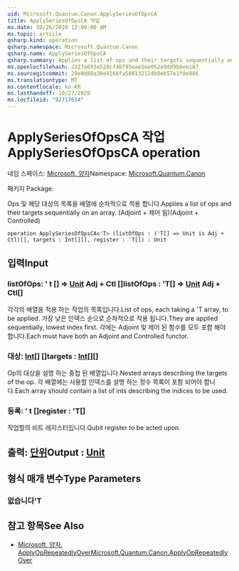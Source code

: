 ```yaml
---
uid: Microsoft.Quantum.Canon.ApplySeriesOfOpsCA
title: ApplySeriesOfOpsCA 작업
ms.date: 10/26/2020 12:00:00 AM
ms.topic: article
qsharp.kind: operation
qsharp.namespace: Microsoft.Quantum.Canon
qsharp.name: ApplySeriesOfOpsCA
qsharp.summary: Applies a list of ops and their targets sequentially on an array. (Adjoint + Controlled)
ms.openlocfilehash: 2327a693e528cf46f95eae5ee052e9dd9b6ee187
ms.sourcegitcommit: 29e0d88a30e4166fa580132124b0eb57e1f0e986
ms.translationtype: MT
ms.contentlocale: ko-KR
ms.lasthandoff: 10/27/2020
ms.locfileid: "92717634"
---
```

# <a name="applyseriesofopsca-operation"></a><span data-ttu-id="a5d59-102">ApplySeriesOfOpsCA 작업</span><span class="sxs-lookup"><span data-stu-id="a5d59-102">ApplySeriesOfOpsCA operation</span></span>

<span data-ttu-id="a5d59-103">네임 스페이스: [Microsoft. 양자](xref:Microsoft.Quantum.Canon)</span><span class="sxs-lookup"><span data-stu-id="a5d59-103">Namespace: [Microsoft.Quantum.Canon](xref:Microsoft.Quantum.Canon)</span></span>

<span data-ttu-id="a5d59-104">패키지 [](https://nuget.org/packages/)</span><span class="sxs-lookup"><span data-stu-id="a5d59-104">Package: [](https://nuget.org/packages/)</span></span>


<span data-ttu-id="a5d59-105">Ops 및 해당 대상의 목록을 배열에 순차적으로 적용 합니다.</span><span class="sxs-lookup"><span data-stu-id="a5d59-105">Applies a list of ops and their targets sequentially on an array.</span></span> <span data-ttu-id="a5d59-106">(Adjoint + 제어 됨)</span><span class="sxs-lookup"><span data-stu-id="a5d59-106">(Adjoint + Controlled)</span></span>

```qsharp
operation ApplySeriesOfOpsCA<'T> (listOfOps : ('T[] => Unit is Adj + Ctl)[], targets : Int[][], register : 'T[]) : Unit
```


## <a name="input"></a><span data-ttu-id="a5d59-107">입력</span><span class="sxs-lookup"><span data-stu-id="a5d59-107">Input</span></span>

### <a name="listofops--t--unit-adj--ctl"></a><span data-ttu-id="a5d59-108">listOfOps: ' t [] => [Unit](xref:microsoft.quantum.lang-ref.unit) Adj + Ctl []</span><span class="sxs-lookup"><span data-stu-id="a5d59-108">listOfOps : 'T[] => [Unit](xref:microsoft.quantum.lang-ref.unit) Adj + Ctl[]</span></span>

<span data-ttu-id="a5d59-109">각각의 배열을 적용 하는 작업의 목록입니다.</span><span class="sxs-lookup"><span data-stu-id="a5d59-109">List of ops, each taking a 'T array, to be applied.</span></span> <span data-ttu-id="a5d59-110">가장 낮은 인덱스 순으로 순차적으로 적용 됩니다.</span><span class="sxs-lookup"><span data-stu-id="a5d59-110">They are applied sequentially, lowest index first.</span></span>
<span data-ttu-id="a5d59-111">각에는 Adjoint 및 제어 된 함수를 모두 포함 해야 합니다.</span><span class="sxs-lookup"><span data-stu-id="a5d59-111">Each must have both an Adjoint and Controlled functor.</span></span>


### <a name="targets--int"></a><span data-ttu-id="a5d59-112">대상: [Int](xref:microsoft.quantum.lang-ref.int)[] []</span><span class="sxs-lookup"><span data-stu-id="a5d59-112">targets : [Int](xref:microsoft.quantum.lang-ref.int)[][]</span></span>

<span data-ttu-id="a5d59-113">Op의 대상을 설명 하는 중첩 된 배열입니다.</span><span class="sxs-lookup"><span data-stu-id="a5d59-113">Nested arrays describing the targets of the op.</span></span> <span data-ttu-id="a5d59-114">각 배열에는 사용할 인덱스를 설명 하는 정수 목록이 포함 되어야 합니다.</span><span class="sxs-lookup"><span data-stu-id="a5d59-114">Each array should contain a list of ints describing the indices to be used.</span></span>


### <a name="register--t"></a><span data-ttu-id="a5d59-115">등록: ' t []</span><span class="sxs-lookup"><span data-stu-id="a5d59-115">register : 'T[]</span></span>

<span data-ttu-id="a5d59-116">작업할의 비트 레지스터입니다.</span><span class="sxs-lookup"><span data-stu-id="a5d59-116">Qubit register to be acted upon.</span></span>



## <a name="output--unit"></a><span data-ttu-id="a5d59-117">출력: [단위](xref:microsoft.quantum.lang-ref.unit)</span><span class="sxs-lookup"><span data-stu-id="a5d59-117">Output : [Unit](xref:microsoft.quantum.lang-ref.unit)</span></span>



## <a name="type-parameters"></a><span data-ttu-id="a5d59-118">형식 매개 변수</span><span class="sxs-lookup"><span data-stu-id="a5d59-118">Type Parameters</span></span>

### <a name="t"></a><span data-ttu-id="a5d59-119">없습니다</span><span class="sxs-lookup"><span data-stu-id="a5d59-119">'T</span></span>



## <a name="see-also"></a><span data-ttu-id="a5d59-120">참고 항목</span><span class="sxs-lookup"><span data-stu-id="a5d59-120">See Also</span></span>

- [<span data-ttu-id="a5d59-121">Microsoft. 양자. ApplyOpRepeatedlyOver</span><span class="sxs-lookup"><span data-stu-id="a5d59-121">Microsoft.Quantum.Canon.ApplyOpRepeatedlyOver</span></span>](xref:Microsoft.Quantum.Canon.ApplyOpRepeatedlyOver)